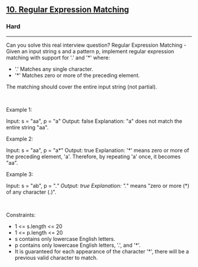 <h2><a href="https://leetcode.com/problems/regular-expression-matching/">10. Regular Expression Matching</a></h2><h3>Hard</h3><hr>Can you solve this real interview question? Regular Expression Matching - Given an input string s and a pattern p, implement regular expression matching with support for '.' and '*' where:

 * '.' Matches any single character.
 * '*' Matches zero or more of the preceding element.

The matching should cover the entire input string (not partial).

 

Example 1:


Input: s = "aa", p = "a"
Output: false
Explanation: "a" does not match the entire string "aa".


Example 2:


Input: s = "aa", p = "a*"
Output: true
Explanation: '*' means zero or more of the preceding element, 'a'. Therefore, by repeating 'a' once, it becomes "aa".


Example 3:


Input: s = "ab", p = ".*"
Output: true
Explanation: ".*" means "zero or more (*) of any character (.)".


 

Constraints:

 * 1 <= s.length <= 20
 * 1 <= p.length <= 20
 * s contains only lowercase English letters.
 * p contains only lowercase English letters, '.', and '*'.
 * It is guaranteed for each appearance of the character '*', there will be a previous valid character to match.